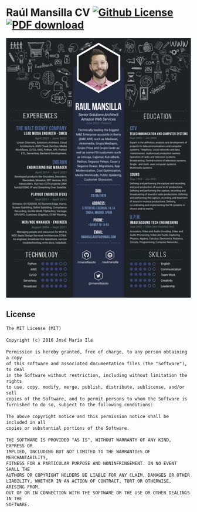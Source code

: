 # Raúl Mansilla CV  [![Github License](https://img.shields.io/badge/license-MIT-lightgrey.svg)](LICENSE.md) [![PDF download](https://img.shields.io/badge/download-PDF-red.svg)](docs/RaulMansilla2023CV.pdf)

![Screenshot](docs/RaulMansilla2023CV.png)

## License

	The MIT License (MIT)

	Copyright (c) 2016 José María Ila

	Permission is hereby granted, free of charge, to any person obtaining a copy
	of this software and associated documentation files (the "Software"), to deal
	in the Software without restriction, including without limitation the rights
	to use, copy, modify, merge, publish, distribute, sublicense, and/or sell
	copies of the Software, and to permit persons to whom the Software is
	furnished to do so, subject to the following conditions:

	The above copyright notice and this permission notice shall be included in all
	copies or substantial portions of the Software.

	THE SOFTWARE IS PROVIDED "AS IS", WITHOUT WARRANTY OF ANY KIND, EXPRESS OR
	IMPLIED, INCLUDING BUT NOT LIMITED TO THE WARRANTIES OF MERCHANTABILITY,
	FITNESS FOR A PARTICULAR PURPOSE AND NONINFRINGEMENT. IN NO EVENT SHALL THE
	AUTHORS OR COPYRIGHT HOLDERS BE LIABLE FOR ANY CLAIM, DAMAGES OR OTHER
	LIABILITY, WHETHER IN AN ACTION OF CONTRACT, TORT OR OTHERWISE, ARISING FROM,
	OUT OF OR IN CONNECTION WITH THE SOFTWARE OR THE USE OR OTHER DEALINGS IN THE
	SOFTWARE.
